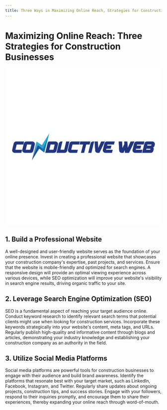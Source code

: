 ```yaml
---
title: Three Ways in Maximizing Online Reach, Strategies for Construction Businesses
---
```


# Maximizing Online Reach: Three Strategies for Construction Businesses

![banner](banner.jpg) 


## 1. Build a Professional Website

A well-designed and user-friendly website serves as the foundation of your online presence. Invest in creating a professional website that showcases your construction company's expertise, past projects, and services. Ensure that the website is mobile-friendly and optimized for search engines. A responsive design will provide an optimal viewing experience across various devices, while SEO optimization will improve your website's visibility in search engine results, driving organic traffic to your site.

## 2. Leverage Search Engine Optimization (SEO)

SEO is a fundamental aspect of reaching your target audience online. Conduct keyword research to identify relevant search terms that potential clients might use when looking for construction services. Incorporate these keywords strategically into your website's content, meta tags, and URLs. Regularly publish high-quality and informative content through blogs and articles, demonstrating your industry knowledge and establishing your construction company as an authority in the field.

## 3. Utilize Social Media Platforms

Social media platforms are powerful tools for construction businesses to engage with their audience and build brand awareness. Identify the platforms that resonate best with your target market, such as LinkedIn, Facebook, Instagram, and Twitter. Regularly share updates about ongoing projects, construction tips, and success stories. Engage with your followers, respond to their inquiries promptly, and encourage them to share their experiences, thereby expanding your online reach through word-of-mouth.
